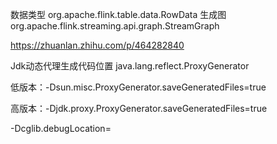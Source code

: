 数据类型
org.apache.flink.table.data.RowData
生成图
org.apache.flink.streaming.api.graph.StreamGraph


https://zhuanlan.zhihu.com/p/464282840

Jdk动态代理生成代码位置 java.lang.reflect.ProxyGenerator

低版本：-Dsun.misc.ProxyGenerator.saveGeneratedFiles=true

高版本：-Djdk.proxy.ProxyGenerator.saveGeneratedFiles=true

-Dcglib.debugLocation=
